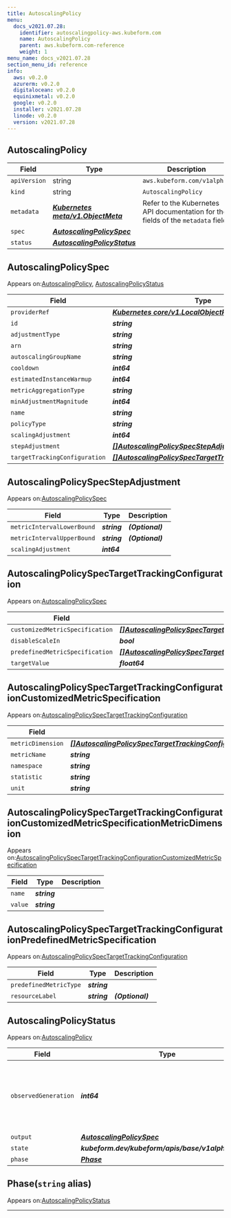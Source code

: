 ```yaml
---
title: AutoscalingPolicy
menu:
  docs_v2021.07.28:
    identifier: autoscalingpolicy-aws.kubeform.com
    name: AutoscalingPolicy
    parent: aws.kubeform.com-reference
    weight: 1
menu_name: docs_v2021.07.28
section_menu_id: reference
info:
  aws: v0.2.0
  azurerm: v0.2.0
  digitalocean: v0.2.0
  equinixmetal: v0.2.0
  google: v0.2.0
  installer: v2021.07.28
  linode: v0.2.0
  version: v2021.07.28
---
```


## AutoscalingPolicy
| Field | Type | Description |
| ------ | ----- | ----------- |
| `apiVersion` | string | `aws.kubeform.com/v1alpha1` |
|    `kind` | string | `AutoscalingPolicy` |
| `metadata` | ***[Kubernetes meta/v1.ObjectMeta](https://v1-18.docs.kubernetes.io/docs/reference/generated/kubernetes-api/v1.18/#objectmeta-v1-meta)***|Refer to the Kubernetes API documentation for the fields of the `metadata` field.|
| `spec` | ***[AutoscalingPolicySpec](#autoscalingpolicyspec)***||
| `status` | ***[AutoscalingPolicyStatus](#autoscalingpolicystatus)***||
## AutoscalingPolicySpec

Appears on:[AutoscalingPolicy](#autoscalingpolicy), [AutoscalingPolicyStatus](#autoscalingpolicystatus)

| Field | Type | Description |
| ------ | ----- | ----------- |
| `providerRef` | ***[Kubernetes core/v1.LocalObjectReference](https://v1-18.docs.kubernetes.io/docs/reference/generated/kubernetes-api/v1.18/#localobjectreference-v1-core)***||
| `id` | ***string***||
| `adjustmentType` | ***string***| ***(Optional)*** |
| `arn` | ***string***| ***(Optional)*** |
| `autoscalingGroupName` | ***string***||
| `cooldown` | ***int64***| ***(Optional)*** |
| `estimatedInstanceWarmup` | ***int64***| ***(Optional)*** |
| `metricAggregationType` | ***string***| ***(Optional)*** |
| `minAdjustmentMagnitude` | ***int64***| ***(Optional)*** |
| `name` | ***string***||
| `policyType` | ***string***| ***(Optional)*** |
| `scalingAdjustment` | ***int64***| ***(Optional)*** |
| `stepAdjustment` | ***[[]AutoscalingPolicySpecStepAdjustment](#autoscalingpolicyspecstepadjustment)***| ***(Optional)*** |
| `targetTrackingConfiguration` | ***[[]AutoscalingPolicySpecTargetTrackingConfiguration](#autoscalingpolicyspectargettrackingconfiguration)***| ***(Optional)*** |
## AutoscalingPolicySpecStepAdjustment

Appears on:[AutoscalingPolicySpec](#autoscalingpolicyspec)

| Field | Type | Description |
| ------ | ----- | ----------- |
| `metricIntervalLowerBound` | ***string***| ***(Optional)*** |
| `metricIntervalUpperBound` | ***string***| ***(Optional)*** |
| `scalingAdjustment` | ***int64***||
## AutoscalingPolicySpecTargetTrackingConfiguration

Appears on:[AutoscalingPolicySpec](#autoscalingpolicyspec)

| Field | Type | Description |
| ------ | ----- | ----------- |
| `customizedMetricSpecification` | ***[[]AutoscalingPolicySpecTargetTrackingConfigurationCustomizedMetricSpecification](#autoscalingpolicyspectargettrackingconfigurationcustomizedmetricspecification)***| ***(Optional)*** |
| `disableScaleIn` | ***bool***| ***(Optional)*** |
| `predefinedMetricSpecification` | ***[[]AutoscalingPolicySpecTargetTrackingConfigurationPredefinedMetricSpecification](#autoscalingpolicyspectargettrackingconfigurationpredefinedmetricspecification)***| ***(Optional)*** |
| `targetValue` | ***float64***||
## AutoscalingPolicySpecTargetTrackingConfigurationCustomizedMetricSpecification

Appears on:[AutoscalingPolicySpecTargetTrackingConfiguration](#autoscalingpolicyspectargettrackingconfiguration)

| Field | Type | Description |
| ------ | ----- | ----------- |
| `metricDimension` | ***[[]AutoscalingPolicySpecTargetTrackingConfigurationCustomizedMetricSpecificationMetricDimension](#autoscalingpolicyspectargettrackingconfigurationcustomizedmetricspecificationmetricdimension)***| ***(Optional)*** |
| `metricName` | ***string***||
| `namespace` | ***string***||
| `statistic` | ***string***||
| `unit` | ***string***| ***(Optional)*** |
## AutoscalingPolicySpecTargetTrackingConfigurationCustomizedMetricSpecificationMetricDimension

Appears on:[AutoscalingPolicySpecTargetTrackingConfigurationCustomizedMetricSpecification](#autoscalingpolicyspectargettrackingconfigurationcustomizedmetricspecification)

| Field | Type | Description |
| ------ | ----- | ----------- |
| `name` | ***string***||
| `value` | ***string***||
## AutoscalingPolicySpecTargetTrackingConfigurationPredefinedMetricSpecification

Appears on:[AutoscalingPolicySpecTargetTrackingConfiguration](#autoscalingpolicyspectargettrackingconfiguration)

| Field | Type | Description |
| ------ | ----- | ----------- |
| `predefinedMetricType` | ***string***||
| `resourceLabel` | ***string***| ***(Optional)*** |
## AutoscalingPolicyStatus

Appears on:[AutoscalingPolicy](#autoscalingpolicy)

| Field | Type | Description |
| ------ | ----- | ----------- |
| `observedGeneration` | ***int64***| ***(Optional)*** Resource generation, which is updated on mutation by the API Server.|
| `output` | ***[AutoscalingPolicySpec](#autoscalingpolicyspec)***| ***(Optional)*** |
| `state` | ***kubeform.dev/kubeform/apis/base/v1alpha1.State***| ***(Optional)*** |
| `phase` | ***[Phase](#phase)***| ***(Optional)*** |
## Phase(`string` alias)

Appears on:[AutoscalingPolicyStatus](#autoscalingpolicystatus)

---
